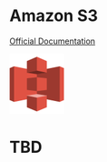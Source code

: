 # Amazon S3

[Official Documentation](https://aws.amazon.com/s3/)

<img src="../images/s3.png">

# TBD


